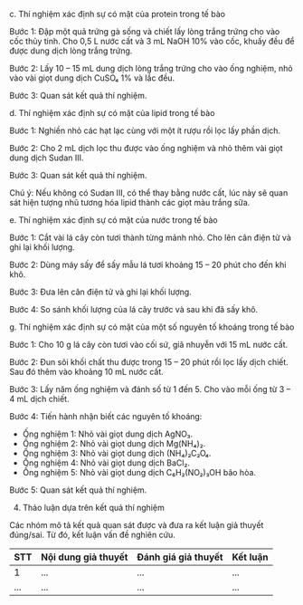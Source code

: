 c. Thí nghiệm xác định sự có mặt của protein trong tế bào

Bước 1: Đập một quả trứng gà sống và chiết lấy lòng trắng trứng cho vào cốc thủy tinh. Cho 0,5 L nước cất và 3 mL NaOH 10% vào cốc, khuấy đều để được dung dịch lòng trắng trứng.

Bước 2: Lấy 10 – 15 mL dung dịch lòng trắng trứng cho vào ống nghiệm, nhỏ vào vài giọt dung dịch CuSO₄ 1% và lắc đều.

Bước 3: Quan sát kết quả thí nghiệm.

d. Thí nghiệm xác định sự có mặt của lipid trong tế bào

Bước 1: Nghiền nhỏ các hạt lạc cùng với một ít rượu rồi lọc lấy phần dịch.

Bước 2: Cho 2 mL dịch lọc thu được vào ống nghiệm và nhỏ thêm vài giọt dung dịch Sudan III.

Bước 3: Quan sát kết quả thí nghiệm.

Chú ý:
Nếu không có Sudan III, có thể thay bằng nước cất, lúc này sẽ quan sát hiện tượng nhũ tương hóa lipid thành các giọt màu trắng sữa.

e. Thí nghiệm xác định sự có mặt của nước trong tế bào

Bước 1: Cắt vài lá cây còn tươi thành từng mảnh nhỏ. Cho lên cân điện tử và ghi lại khối lượng.

Bước 2: Dùng máy sấy để sấy mẫu lá tươi khoảng 15 – 20 phút cho đến khi khô.

Bước 3: Đưa lên cân điện tử và ghi lại khối lượng.

Bước 4: So sánh khối lượng của lá cây trước và sau khi đã sấy khô.

g. Thí nghiệm xác định sự có mặt của một số nguyên tố khoáng trong tế bào

Bước 1: Cho 10 g lá cây còn tươi vào cối sứ, giã nhuyễn với 15 mL nước cất.

Bước 2: Đun sôi khối chất thu được trong 15 – 20 phút rồi lọc lấy dịch chiết. Sau đó thêm vào khoảng 10 mL nước cất.

Bước 3: Lấy năm ống nghiệm và đánh số từ 1 đến 5. Cho vào mỗi ống từ 3 – 4 mL dịch chiết.

Bước 4: Tiến hành nhận biết các nguyên tố khoáng:
+ Ống nghiệm 1: Nhỏ vài giọt dung dịch AgNO₃.
+ Ống nghiệm 2: Nhỏ vài giọt dung dịch Mg(NH₄)₂.
+ Ống nghiệm 3: Nhỏ vài giọt dung dịch (NH₄)₂C₂O₄.
+ Ống nghiệm 4: Nhỏ vài giọt dung dịch BaCl₂.
+ Ống nghiệm 5: Nhỏ vài giọt dung dịch C₆H₂(NO₂)₃OH bão hòa.

Bước 5: Quan sát kết quả thí nghiệm.

4. Thảo luận dựa trên kết quả thí nghiệm

Các nhóm mô tả kết quả quan sát được và đưa ra kết luận giả thuyết đúng/sai. Từ đó, kết luận vấn đề nghiên cứu.

STT | Nội dung giả thuyết | Đánh giá giả thuyết | Kết luận
--- | --- | --- | ---
1 | ... | ... | ...
... | ... | ... | ...
